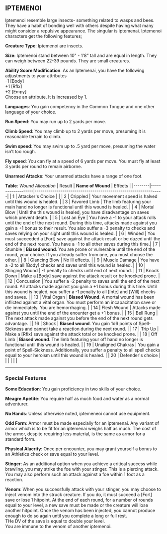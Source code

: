 ## IPTEMENOI
Iptemenoi resemble large insects- something related to wasps and bees. They have a habit of bonding well with others despite having what many might consider a repulsive appearance. The singular is iptemenai. Iptemenoi characters get the following features;

**Creature Type**: Iptemenoi are insects.

**Size**: Iptemenoi stand between 10" - 1'8" tall and are equal in length. They can weigh between 22-39 pounds. They are small creatures.

**Ability Score Modification**: As an Iptemenai, you have the following adjustments to your attributes  
-1 [Body]  
+1 [Rflx]  
+2 [Empy]  
Choose an attribute. It is increased by 1.

**Languages**: You gain competency in the Common Tongue and one other language of your choice.

**Run Speed**: You may run up to 2 yards per move.

**Climb Speed**: You may climb up to 2 yards per move, presuming it is reasonable terrain to climb.

**Swim speed**: You may swim up to .5 yard per move, presuming the water isn’t too rough.

**Fly speed**: You can fly at a speed of 6 yards per move. You must fly at least 3 yards per round to remain airborne.

**Unarmed Attacks**: Your unarmed attacks have a range of one foot.

**Table**: *Wound Allocation*
| Result | **Name of Wound** | Effects                                                        |
|--------|-------------------|----------------------------------------------------------------|
|   1    | Attacker's Choice |                                                                |
|   2    | Crippled          | Your movement speed is halved until this wound is healed.      |
|   3    | Favored Limb      | The limb featuring your main hand no longer is functional until this wound is healed. |
|   4    | Mortal Blow       | Until the this wound is healed, you have disadvantage on saves which prevent death. |
|   5    | Lost an Eye       | You have a -1 to your attack rolls until the end of the next round. During this time, attacks made against you gain a +1 bonus to their result. You also suffer a -3 penalty to checks and saves relying on your sight until this wound is healed. |
|   6    | Winded            | You must succeeded a [Fort] save against the attack result or be dazed until the end of the next round. You have a -1 to all other saves during this time.|
|   7    | Stumble | **Biased wound**. You are prone or vulnerable until the end of the round, your choice. If you already suffer from one, you must choose the other. |
|   8    | Glancing Blow     | No ill effects.                                     |
|   9    | Muscle Damage     | You have a -2 to all [Body] checks and saves until this wound is healed. |
|   10   | Stinging Wound    | -1 penalty to checks until end of next round. |
|   11   | Knock Down | Make a [Body] save against the attack result  or be knocked prone. |
|   12   | Concussion | You suffer a -2 penalty to saves until the end of the next round. All attacks made against you gain a +1 bonus during this time. Until this wound is healed, you suffer a -1 penalty to all [Inte] and [Will] checks and saves. |
|   13   | Vital Organ | **Biased Wound**. A mortal wound has been inflicted against a vital organ. You must perform an incapacitation save or die immediately. You are hemorrhaging. |
|   14   | Flesh Wound | Attacks made against you until the end of the enounter get a +1 bonus. |
|   15   | Bell Rung | The next attack made against you before the end of the next round gets advantage.  |
|   16   | Shock | **Biased wound**. You gain 1d6 points of Spell-Sickness and cannot take a reaction during the next round. |
|   17   | Trip Up           | Make a [Rflx] save against the attack total or be knocked prone.                                  |
|   18   | Off Limb | **Biased wound**. The limb featuring your off hand no longer is functional until this wound is healed. |
|   19   | Unaligned Chakras | You gain a point of Spell-Sickness. Additionally, you suffer a penalty to all spell checks equal to your heroism until this wound is healed. |
|   20   | Defender's choice |                                   |
|        |                                                |                                   |

--------

### Special Features

**Some Education**: You gain proficiency in two skills of your choice.

**Meagre Apetite**: You require half as much food and water as a normal adventurer.

**No Hands**: Unless otherwise noted, iptemeneoi cannot use equipment.

**Odd Form**: Armor must be made especially for an iptemenai. Any variant of armor which is to be fit for an iptemenai weighs half as much. The cost of the armor, despite requiring less material, is the same as armor for a standard form.  

**Physical Alacrity**: Once per encounter, you may grant yourself a bonus to an Athletics check or save equal to your level.

**Stinger**: As an additional option when you achieve a critical success while brawling, you may strike the foe with your stinger. This is a piercing attack. You may also perform such an attack against a foe within 1 foot as a reaction.

**Venom**: When you successfully attack with your stinger, you may choose to inject venom into the struck creature. If you do, it must succeed a [Fort] save or lose 1 hitpoint. At the end of each round, for a number of rounds equal to your level, a new save must be made or the creature will lose another hitpoint. Once the venom has been injected, you cannot produce enough to do so again until you complete a long or full rest.  
THe DV of the save is equal to double your level.  
You are immune to the venom of another iptemenoi.
